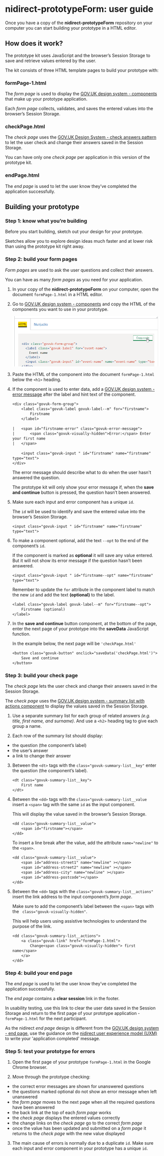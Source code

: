 # nidirect-prototypeForm: user guide

Once you have a copy of the **nidirect-prototypeForm** repository on your computer you can start building your prototype in a HTML editor.

## How does it work?
The prototype kit uses JavaScript and the browser’s Session Storage to save and retrieve values entered by the user.

The kit consists of three HTML template pages to build your prototype with:

### formPage-1.html
The *form page* is used to display the [GOV.UK design system - components](https://design-system.service.GOV.UK/components/) that make up your prototype application.

Each *form page* collects, validates, and saves the entered values into the browser’s Session Storage. 
### checkPage.html
The *check page* uses the [GOV.UK Design System - check answers pattern](https://design-system.service.GOV.UK/patterns/check-answers/) to let the user check and change their answers saved in the Session Storage. 

You can have only one *check page* per application in this version of the prototype kit.
### endPage.html
The *end page* is used to let the user know they’ve completed the application successfully.
 

## Building your prototype

### Step 1: know what you’re building
Before you start building, sketch out your design for your prototype.

Sketches allow you to explore design ideas much faster and at lower risk than using the prototype kit right away.


### Step 2: build your form pages
*Form pages* are used to ask the user questions and collect their answers.

You can have as many *form pages* as you need for your application. 

1.	In your copy of the **nidirect-prototypeForm** on your computer, open the document `formPage-1.html` in a HTML editor.

2.	Go to [GOV.UK design system - components](https://design-system.service.GOV.UK/components/) and copy the HTML of the components you want to use in your prototype.

    ![use the copy code button to copy the HTML code of the component to your computer’s clipboard](./assets/github_images/protoForm-guide-copyCode.png)

3.	Paste the HTML of the component into the document `formPage-1.html` below the `<h1>` heading.

4.	If the component is used to enter data, add a [GOV.UK design system - error message]( https://design-system.service.GOV.UK/components/error-message/) after the label and hint text of the component.

    ```
    <div class="govuk-form-group">
        <label class="govuk-label govuk-label--m" for="firstname">
            Firstname
        </label>
    
    |   <span id="firstname-error" class="govuk-error-message">
    |       <span class="govuk-visually-hidden">Error:</span> Enter your first name
    |   </span>
    
        <input class="govuk-input " id="firstname" name="firstname" type="text">
    </div>
    ```

    The error message should describe what to do when the user hasn't answered the question.

    The prototype kit will only show your error message if, when the **save and continue** button is pressed, the question hasn’t been answered.


5.	Make sure each input and error component has a unique `id`.

    The `id` will be used to identify and save the entered value into the browser’s Session Storage.
    ```
    <input class="govuk-input " id="firstname" name="firstname" type="text">
    ```
6.	To make a component optional, add the text `--opt` to the end of the component’s `id`.

    If the component is marked as **optional** it will save any value entered. But it will not show its error message if the question hasn’t been answered.

    ```
    <input class="govuk-input " id="firstname--opt" name="firstname" type="text">
    ```
    Remember to update the `for` attribute in the component label to match the new `id` and add the text **(optional)** to the label.

    ```
    <label class="govuk-label govuk-label--m" for="firstname--opt">
        Firstname (optional)
    </label>
    ```

7.	In the **save and continue** button component, at the bottom of the page, enter the next page of your prototype into the **saveData** JavaScript function.

    In the example below, the next page will be `'checkPage.html'`
    ```
    <button class="govuk-button" onclick="saveData('checkPage.html')">
        Save and continue
    </button>
    ```


### Step 3: build your check page
The *check page* lets the user check and change their answers saved in the Session Storage. 

The *check page* uses the [GOV.UK design system - summary list with actions component]( https://design-system.service.GOV.UK/components/summary-list/#summary-list-with-actions) to display the values saved in the Session Storage.

1.	Use a separate summary list for each group of related answers *(e.g. title, first name, and surname)*. And use a `<h2>` heading tag to give each group a name. 

2.	Each row of the summary list should display:
* the question (the component’s label)
* the user’s answer
* a link to change their answer

3.	Between the `<dt>` tags with the `class="govuk-summary-list__key"` enter the question (the component’s label).
    ```
    <dt class="govuk-summary-list__key">
        First name
    </dt>
    ```
4.	Between the `<dd>` tags with the `class="govuk-summary-list__value ` insert a `<span>` tag with the same `id` as the input component.

    This will display the value saved in the browser’s Session Storage.
    ```
    <dd class="govuk-summary-list__value">
        <span id="firstname"></span>
    </dd>
    ```

    To insert a line break after the value, add the attribute `name="newline"` to the `<span>`.

    ```
    <dd class="govuk-summary-list__value">
        <span id="address-street1" name="newline" ></span>
        <span id="address-street2" name="newline" ></span>
        <span id="address-city" name="newline" ></span>
        <span id="address-postcode"></span>
    </dd>
    ```


5.	Between the `<dd>` tags with the `class="govuk-summary-list__actions"` insert the link address to the input component’s *form page*.
    
    Make sure to add the component’s label between the `<span>` tags with the ` class="govuk-visually-hidden"`.

    This will help users using assistive technologies to understand the purpose of the link.

    ```
    <dd class="govuk-summary-list__actions">
        <a class="govuk-link" href="formPage-1.html">
            Change<span class="govuk-visually-hidden"> first name</span>
        </a>
    </dd>
    ```
    

### Step 4: build your end page
The *end page* is used to let the user know they’ve completed the application successfully.

The *end page* contains a **clear session** link in the footer. 

In usability testing, use this link to clear the user data saved in the Session Storage and return to the first page of your prototype application - `formPage-1.html` for the next participant.

As the nidirect *end page* design is different from the [GOV.UK design system - end page](https://design-system.service.GOV.UK/patterns/confirmation-pages/), use the guidance on the [nidirect user experience model (UXM)](http://uxm.nidirect.GOV.UK/writing-guide.html#transaction-end-pages) to write your 'application completed' message.



### Step 5: test your prototype for errors
1.	Open the first page of your prototype `formPage-1.html` in the Google Chrome browser.

2.	Move through the prototype checking:

* the correct error messages are shown for unanswered questions
* the questions marked optional do not show an error message when left unanswered
* the *form page* moves to the next page when all the required questions have been answered
* the back link at the top of each *form page* works
* the *check page* displays the entered values correctly
* the change links on the *check page* go to the correct *form page*
* once the value has been updated and submitted on a *form page* it returns to the *check page* with the new value displayed

3. The main cause of errors is normally due to a duplicate `id`.
    Make sure each input and error component in your prototype has a unique `id`.

